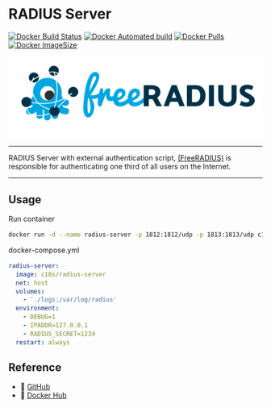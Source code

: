 # RADIUS Server

[![Docker Build Status](https://img.shields.io/docker/build/c18s/radius-server.svg)][dockerhub_build]
[![Docker Automated build](https://img.shields.io/docker/automated/c18s/radius-server.svg)][dockerhub]
[![Docker Pulls](https://img.shields.io/docker/pulls/c18s/radius-server.svg)][dockerhub]
[![Docker ImageSize](https://img.shields.io/microbadger/image-size/c18s/radius-server.svg)][dockerhub_tag]

![FreeRadius](https://raw.githubusercontent.com/c18s/Dockerfiles/master/radius-server/logo.png)

---

RADIUS Server with external authentication script, [(FreeRADIUS)][1] is responsible for authenticating one third of all users on the Internet.

---

## Usage

Run container

```bash
docker run -d --name radius-server -p 1812:1812/udp -p 1813:1813/udp c18s/radius-server
```

docker-compose.yml

```yaml
radius-server:
  image: c18s/radius-server
  net: host
  volumes:
    - './logs:/var/log/radius'
  environment:
    - DEBUG=1
    - IPADDR=127.0.0.1
    - RADIUS_SECRET=1234
  restart: always
```

## Reference

- 🐛 [GitHub][github]
- 🐳 [Docker Hub][dockerhub]

[1]: https://freeradius.org/
[dockerhub]: https://hub.docker.com/r/c18s/radius-server/
[dockerhub_tag]: https://hub.docker.com/r/c18s/radius-server/tags/
[dockerhub_build]: https://hub.docker.com/r/c18s/radius-server/builds/
[github]: https://github.com/c18s/Dockerfiles/tree/master/radius-server/
